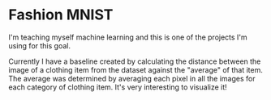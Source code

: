 # Fashion MNIST 

I'm teaching myself machine learning and this is one of the projects I'm using for this goal.

Currently I have a baseline created by calculating the distance between the image of a clothing item from the dataset against the "average" of that item. The average was determined by averaging each pixel in all the images for each category of clothing item. It's very interesting to visualize it!
